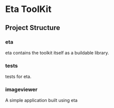 # Eta ToolKit


## Project Structure


### eta

eta contains the toolkit itself as a buildable library.


### tests

tests for eta.


### imageviewer

A simple application built using eta

